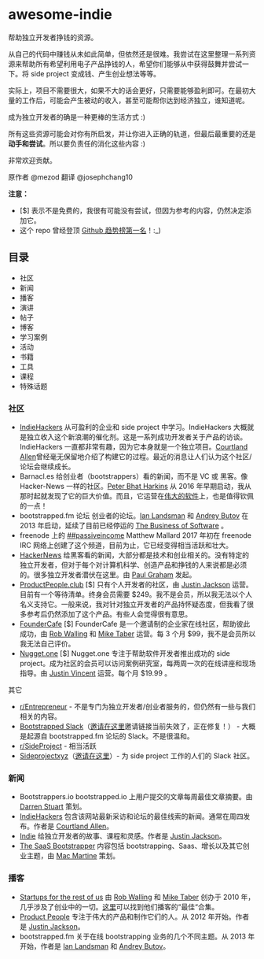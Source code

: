 # awesome-indie
帮助独立开发者挣钱的资源。

从自己的代码中赚钱从未如此简单，但依然还是很难。我尝试在这里整理一系列资源来帮助所有希望利用电子产品挣钱的人，希望你们能够从中获得鼓舞并尝试一下。将 side project 变成钱、产生创业想法等等。

实际上，项目不需要很大，如果不大的话会更好，只需要能够盈利即可。在最初大量的工作后，可能会产生被动的收入，甚至可能帮你达到经济独立，谁知道呢。

成为独立开发者的确是一种更棒的生活方式 :)

所有这些资源可能会对你有所启发，并让你进入正确的轨道，但最后最重要的还是**动手和尝试**。所以要负责任的消化这些内容 :)

非常欢迎贡献。

原作者 @mezod 翻译 @josephchang10

**注意：**
* [$] 表示不是免费的，我很有可能没有尝试，但因为参考的内容，仍然决定添加它。
* 这个 repo 曾经登顶 [Github 趋势榜第一名](https://medium.com/@mezood/making-money-from-your-own-code-has-never-been-easier-but-its-still-hard-2242ddaae6a1)！:_)

## 目录
* 社区
* 新闻
* 播客
* 演讲
* 帖子
* 博客
* 学习案例
* 活动
* 书籍
* 工具
* 课程
* 特殊话题

### 社区
* [IndieHackers](https://www.indiehackers.com/businesses)
从可盈利的企业和 side project 中学习。IndieHackers 大概就是独立收入这个新浪潮的催化剂。这是一系列成功开发者关于产品的访谈。IndieHackers  一直都非常有趣，因为它本身就是一个独立项目。[Courtland Allen](https://twitter.com/csallen?lang=ca)曾经毫无保留地介绍了构建它的过程。最近的消息让人们认为这个社区/论坛会继续成长。
* Barnacl.es
给创业者（bootstrappers）看的新闻，而不是 VC 或 黑客。像 Hacker-News 一样的社区。[Peter Bhat Harkins](https://twitter.com/pushcx) 从 2016 年早期启动，我从那时起就发现了它的巨大价值。而且，它运营在[伟大的软件](https://github.com/jcs/lobsters)上，也是值得钦佩的一点！
* bootstrapped.fm 论坛
创业者的论坛。[Ian Landsman](https://twitter.com/ianlandsman) 和 [Andrey Butov](https://twitter.com/andrey_butov) 在2013 年启动，延续了目前已经停运的 [The Business of Software](http://discuss.joelonsoftware.com/default.asp?biz) 。
* freenode 上的 [##passiveincome](http://webchat.freenode.net/?channels=%23%23passiveincome&uio=d4)
Matthew Mallard 2017 年初在 freenode IRC 网络上创建了这个频道，目前为止，它已经变得相当活跃和壮大。
* [HackerNews](https://news.ycombinator.com/)
给黑客看的新闻，大部分都是技术和创业相关的。没有特定的独立开发者，但对于每个对计算机科学、创造产品和挣钱的人来说都是必须的。很多独立开发者潜伏在这里。由 [Paul Graham](https://twitter.com/paulg) 发起。
* [ProductPeople.club](https://productpeople.club/) [$]
只有个人开发者的社区，由 [Justin Jackson](https://twitter.com/mijustin) 运营。目前有一个等待清单。终身会员需要 $249。我不是会员，所以我无法以个人名义支持它。一般来说，我对针对独立开发者的产品持怀疑态度，但我看了很多参考后仍然添加了这个产品。有些人会觉得很有意思。
* [FounderCafe](https://www.foundercafe.com/) [$]
FounderCafe 是一个邀请制的企业家在线社区，帮助彼此成功，由 [Rob Walling](https://twitter.com/robwalling) 和 [Mike Taber](https://twitter.com/SingleFounder) 运营。每 3 个月 $99，我不是会员所以我无法自己评价。
* [Nugget.one](https://nugget.one/) [$]
Nugget.one 专注于帮助软件开发者推出成功的 side project。成为社区的会员可以访问案例研究室，每两周一次的在线讲座和现场指导。由 [Justin Vincent](https://twitter.com/justinvincent) 运营。每个月 $19.99 。

其它

* [r/Entrepreneur](https://www.reddit.com/r/Entrepreneur/) - 不是专门为独立开发者/创业者服务的，但仍然有一些与我们相关的内容。
* [Bootstrapped Slack](https://bootstrapped.slack.com/)（[邀请在这里](http://www.bootstrappedchat.com/)邀请链接当前失效了，正在修复！） - 大概是起源自 bootstrapped.fm 论坛的 Slack。不是很温和。
* [r/SideProject](https://www.reddit.com/r/SideProject/) - 相当活跃
* [Sideprojectxyz](https://sideprojectxyz.slack.com/)（[邀请在这里](http://sideproject.xyz/)）- 为 side project 工作的人们的 Slack 社区。

### 新闻
* Bootstrappers.io
bootstrapped.io 上用户提交的文章每周最佳文章摘要。由 [Darren Stuart](https://twitter.com/ninjamonk) 策划。
* [IndieHackers](https://www.indiehackers.com/businesses)
包含该网站最新采访和论坛的最佳线索的新闻。通常在周四发布。作者是 [Courtland Allen](https://twitter.com/csallen?lang=ca)。
* [Indie](https://justinjackson.ca/indie/)
给独立开发者的故事、课程和灵感。作者是 [Justin Jackson](https://twitter.com/mijustin)。
* [The SaaS Bootstrapper](http://thesaasbootstrapper.com/resources/)
内容包括 bootstrapping、Saas、增长以及其它创业主题，由 [Mac Martine](http://macmartine.com/) 策划。

### 播客
* [Startups for the rest of us](http://www.startupsfortherestofus.com/)
由 [Rob Walling](https://twitter.com/robwalling) 和 [Mike Taber](https://twitter.com/SingleFounder) 创办于 2010 年，几乎涉及了创业中的一切。[这里](http://www.startupsfortherestofus.com/greatest-hits)可以找到他们播客的“最佳“合集。
* [Product People](http://www.productpeople.tv/)
专注于伟大的产品和制作它们的人。从 2012 年开始。作者是 [Justin Jackson](https://twitter.com/mijustin)。
* bootstrapped.fm
关于在线 bootstrapping 业务的几个不同主题。从 2013 年开始，作者是 [Ian Landsman](https://twitter.com/ianlandsman) 和 [Andrey Butov](https://twitter.com/andrey_butov)。
